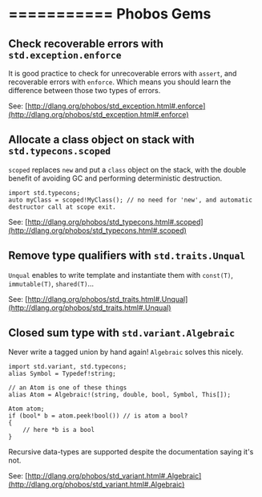 ===========
Phobos Gems
===========

## Check recoverable errors with `std.exception.enforce`

It is good practice to check for unrecoverable errors with `assert`, and recoverable errors with `enforce`.
Which means you should learn the difference between those two types of errors.

See: [http://dlang.org/phobos/std_exception.html#.enforce](http://dlang.org/phobos/std_exception.html#.enforce)

## Allocate a class object on stack with `std.typecons.scoped`

`scoped` replaces `new` and put a `class` object on the stack, with the double benefit of avoiding GC and performing deterministic destruction.

```
import std.typecons;
auto myClass = scoped!MyClass(); // no need for 'new', and automatic destructor call at scope exit.
```

See: [http://dlang.org/phobos/std_typecons.html#.scoped](http://dlang.org/phobos/std_typecons.html#.scoped)

## Remove type qualifiers with `std.traits.Unqual`

`Unqual` enables to write template and instantiate them with `const(T)`, `immutable(T)`, `shared(T)`&hellip;

See: [http://dlang.org/phobos/std_traits.html#.Unqual](http://dlang.org/phobos/std_traits.html#.Unqual)


## Closed sum type with `std.variant.Algebraic`

Never write a tagged union by hand again! `Algebraic` solves this nicely.

```
import std.variant, std.typecons;
alias Symbol = Typedef!string;

// an Atom is one of these things
alias Atom = Algebraic!(string, double, bool, Symbol, This[]);

Atom atom;
if (bool* b = atom.peek!bool()) // is atom a bool?
{
    // here *b is a bool
}

```
Recursive data-types are supported despite the documentation saying it's not.

See: [http://dlang.org/phobos/std_variant.html#.Algebraic](http://dlang.org/phobos/std_variant.html#.Algebraic)


